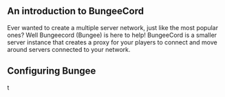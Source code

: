 ## An introduction to BungeeCord
Ever wanted to create a multiple server network, just like the most popular ones? Well Bungeecord (Bungee) is here to help!
BungeeCord is a smaller server instance that creates a proxy for your players to connect and move around servers connected to your network.

## Configuring Bungee
t
